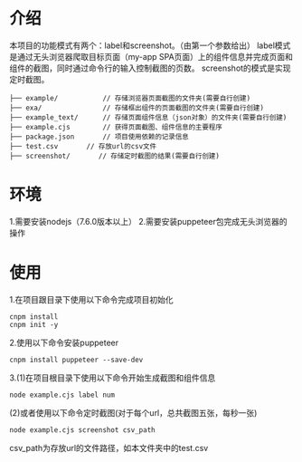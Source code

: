 # 介绍
本项目的功能模式有两个：label和screenshot。（由第一个参数给出）
label模式是通过无头浏览器爬取目标页面（my-app SPA页面）上的组件信息并完成页面和组件的截图，同时通过命令行的输入控制截图的页数。
screenshot的模式是实现定时截图。
```shell
├── example/           // 存储浏览器页面截图的文件夹(需要自行创建)
├── exa/               // 存储框出组件的页面截图的文件夹(需要自行创建)
├── example_text/      // 存储页面组件信息（json对象）的文件夹(需要自行创建)
├── example.cjs        // 获得页面截图、组件信息的主要程序 
├── package.json       // 项目使用依赖的记录信息
├── test.csv       // 存放url的csv文件
├── screenshot/       // 存储定时截图的结果(需要自行创建)
```

# 环境
1.需要安装nodejs（7.6.0版本以上）
2.需要安装puppeteer包完成无头浏览器的操作

# 使用
1.在项目跟目录下使用以下命令完成项目初始化
```shell
cnpm install
cnpm init -y
```
2.使用以下命令安装puppeteer
```shell
cnpm install puppeteer --save-dev
```
3.(1)在项目根目录下使用以下命令开始生成截图和组件信息
```shell
node example.cjs label num
```
(2)或者使用以下命令定时截图(对于每个url，总共截图五张，每秒一张)
```shell
node example.cjs screenshot csv_path
```
csv_path为存放url的文件路径，如本文件夹中的test.csv
